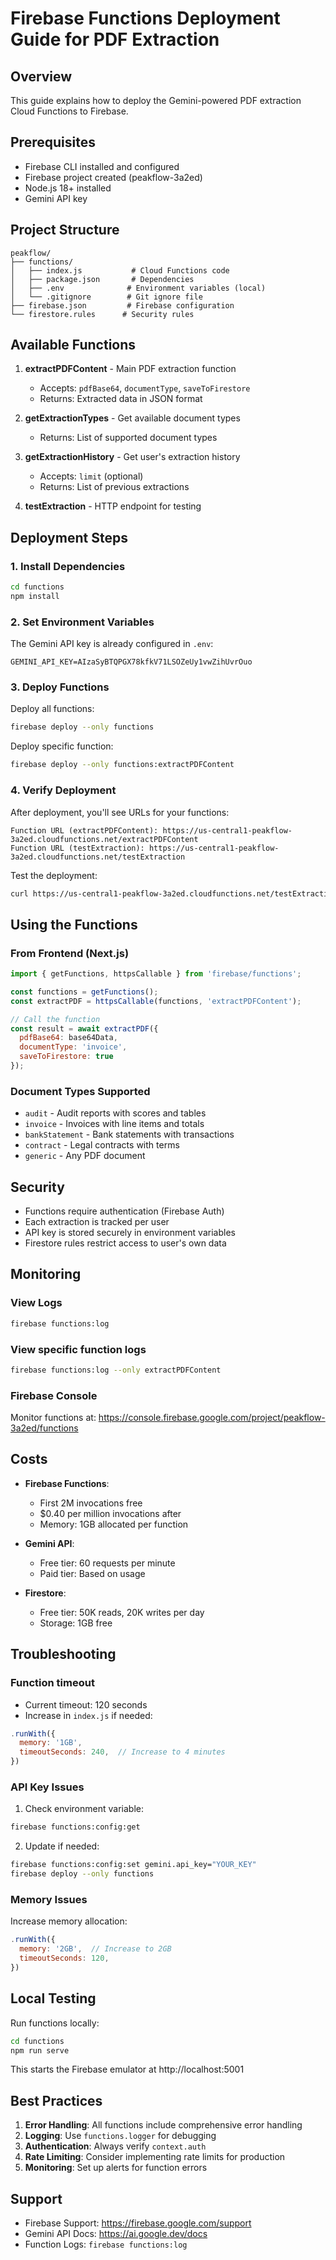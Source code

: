 # Firebase Functions Deployment Guide for PDF Extraction

## Overview

This guide explains how to deploy the Gemini-powered PDF extraction Cloud Functions to Firebase.

## Prerequisites

- Firebase CLI installed and configured
- Firebase project created (peakflow-3a2ed)
- Node.js 18+ installed
- Gemini API key

## Project Structure

```
peakflow/
├── functions/
│   ├── index.js           # Cloud Functions code
│   ├── package.json       # Dependencies
│   ├── .env              # Environment variables (local)
│   └── .gitignore        # Git ignore file
├── firebase.json         # Firebase configuration
└── firestore.rules      # Security rules
```

## Available Functions

1. **extractPDFContent** - Main PDF extraction function
   - Accepts: `pdfBase64`, `documentType`, `saveToFirestore`
   - Returns: Extracted data in JSON format

2. **getExtractionTypes** - Get available document types
   - Returns: List of supported document types

3. **getExtractionHistory** - Get user's extraction history
   - Accepts: `limit` (optional)
   - Returns: List of previous extractions

4. **testExtraction** - HTTP endpoint for testing

## Deployment Steps

### 1. Install Dependencies

```bash
cd functions
npm install
```

### 2. Set Environment Variables

The Gemini API key is already configured in `.env`:
```
GEMINI_API_KEY=AIzaSyBTQPGX78kfkV71LSOZeUy1vwZihUvrOuo
```

### 3. Deploy Functions

Deploy all functions:
```bash
firebase deploy --only functions
```

Deploy specific function:
```bash
firebase deploy --only functions:extractPDFContent
```

### 4. Verify Deployment

After deployment, you'll see URLs for your functions:
```
Function URL (extractPDFContent): https://us-central1-peakflow-3a2ed.cloudfunctions.net/extractPDFContent
Function URL (testExtraction): https://us-central1-peakflow-3a2ed.cloudfunctions.net/testExtraction
```

Test the deployment:
```bash
curl https://us-central1-peakflow-3a2ed.cloudfunctions.net/testExtraction
```

## Using the Functions

### From Frontend (Next.js)

```javascript
import { getFunctions, httpsCallable } from 'firebase/functions';

const functions = getFunctions();
const extractPDF = httpsCallable(functions, 'extractPDFContent');

// Call the function
const result = await extractPDF({
  pdfBase64: base64Data,
  documentType: 'invoice',
  saveToFirestore: true
});
```

### Document Types Supported

- `audit` - Audit reports with scores and tables
- `invoice` - Invoices with line items and totals
- `bankStatement` - Bank statements with transactions
- `contract` - Legal contracts with terms
- `generic` - Any PDF document

## Security

- Functions require authentication (Firebase Auth)
- Each extraction is tracked per user
- API key is stored securely in environment variables
- Firestore rules restrict access to user's own data

## Monitoring

### View Logs
```bash
firebase functions:log
```

### View specific function logs
```bash
firebase functions:log --only extractPDFContent
```

### Firebase Console
Monitor functions at: https://console.firebase.google.com/project/peakflow-3a2ed/functions

## Costs

- **Firebase Functions**:
  - First 2M invocations free
  - $0.40 per million invocations after
  - Memory: 1GB allocated per function

- **Gemini API**:
  - Free tier: 60 requests per minute
  - Paid tier: Based on usage

- **Firestore**:
  - Free tier: 50K reads, 20K writes per day
  - Storage: 1GB free

## Troubleshooting

### Function timeout
- Current timeout: 120 seconds
- Increase in `index.js` if needed:
```javascript
.runWith({
  memory: '1GB',
  timeoutSeconds: 240,  // Increase to 4 minutes
})
```

### API Key Issues
1. Check environment variable:
```bash
firebase functions:config:get
```

2. Update if needed:
```bash
firebase functions:config:set gemini.api_key="YOUR_KEY"
firebase deploy --only functions
```

### Memory Issues
Increase memory allocation:
```javascript
.runWith({
  memory: '2GB',  // Increase to 2GB
  timeoutSeconds: 120,
})
```

## Local Testing

Run functions locally:
```bash
cd functions
npm run serve
```

This starts the Firebase emulator at http://localhost:5001

## Best Practices

1. **Error Handling**: All functions include comprehensive error handling
2. **Logging**: Use `functions.logger` for debugging
3. **Authentication**: Always verify `context.auth`
4. **Rate Limiting**: Consider implementing rate limits for production
5. **Monitoring**: Set up alerts for function errors

## Support

- Firebase Support: https://firebase.google.com/support
- Gemini API Docs: https://ai.google.dev/docs
- Function Logs: `firebase functions:log`